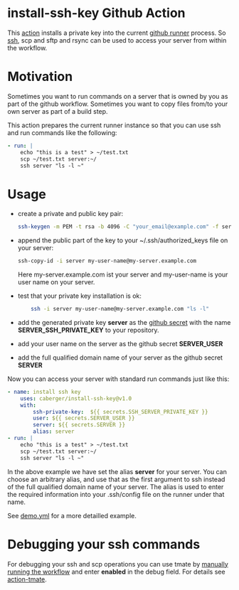 # install-ssh-key Github Action

This [action](https://github.com/features/actions) installs a private key into the current [github runner](https://docs.github.com/en/actions/using-github-hosted-runners/about-github-hosted-runners) process. So [ssh](https://www.openssh.com/), scp and sftp and rsync can be used
to access your server from within the workflow. 

Motivation
===

Sometimes you want to run commands on a server that is owned by you as part of the github workflow. Sometimes you want to copy files from/to your own server as part of a build step.

This action prepares the current runner instance so that you can use ssh and run commands like the following:
~~~yaml
- run: |
    echo "this is a test" > ~/test.txt
    scp ~/test.txt server:~/
    ssh server "ls -l ~"
~~~

Usage
===

- create a private and public key pair:
    ```bash
    ssh-keygen -m PEM -t rsa -b 4096 -C "your_email@example.com" -f server -q -N ""
    ```
- append the public part of the key to your ~/.ssh/authorized_keys file on your server:

    ```bash
    ssh-copy-id -i server my-user-name@my-server.example.com
    ```
    Here my-server.example.com ist your server and my-user-name is your user name on your server.
- test that your private key installation is ok:
    ```bash
        ssh -i server my-user-name@my-server.example.com "ls -l"
    ```
- add the generated private key __server__ as the [github secret](https://docs.github.com/en/actions/reference/encrypted-secrets) with the name __SERVER_SSH_PRIVATE_KEY__ to your repository.
- add your user name on the server as the github secret __SERVER_USER__
- add the full qualified domain name of your server as the github secret __SERVER__ 

Now you can access your server with standard run commands just like this:
```yaml
- name: install ssh key
    uses: caberger/install-ssh-key@v1.0
    with:
        ssh-private-key:  ${{ secrets.SSH_SERVER_PRIVATE_KEY }}
        user: ${{ secrets.SERVER_USER }}
        server: ${{ secrets.SERVER }}
        alias: server
- run: |
    echo "this is a test" > ~/test.txt
    scp ~/test.txt server:~/
    ssh server "ls -l ~"
```

In the above example we have set the alias __server__ for your server. You can choose an arbitrary alias, and use that as the first argument to ssh instead of the full qualified domain name of your server. The alias is used to enter the required information into your .ssh/config file on the runner under that name.

See [demo.yml](.github/workflows/demo.yml) for a more detailled example.

Debugging your ssh commands
==

For debugging your ssh and scp operations you can use tmate by [manually running the workflow](https://docs.github.com/en/actions/managing-workflow-runs/manually-running-a-workflow) and enter __enabled__ in the debug field. For details see [action-tmate](https://github.com/mxschmitt/action-tmate).